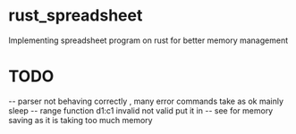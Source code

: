 # rust_spreadsheet
Implementing spreadsheet program on rust for better memory management

# **TODO** #
-- parser not behaving correctly , many error commands take as ok mainly sleep
-- range function d1:c1 invalid not valid put it in
-- see for memory saving as it is taking too much memory